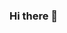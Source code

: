 ### Hi there 👋

<!--
**Lopezjose124/Lopezjose124** is a ✨ _special_ ✨ repository because its `README.md` (this file) appears on your GitHub profile.

Here are some ideas to get you started:

- 🔭 I’m currently working on ...
- 🌱 I’m currently learning ...
- 👯 I’m looking to collaborate on ...
- 🤔 I’m looking for help with ...
- 💬 Ask me about ...
- 📫 How to reach me: Lopez.jose124@icloud.com
- 😄 Pronouns: ...
- ⚡ Fun fact: ...
-->
